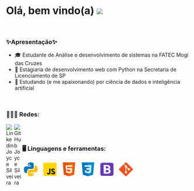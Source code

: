 # Olá, bem vindo(a) <img src="https://raw.githubusercontent.com/syedareehaquasar/syedareehaquasar/master/gifs/Hi.gif" width="30px"/>
</br>

<h3> ✨Apresentação✨ </h3>
<ul>
  <li>🎓 Estudante de Análise e desenvolvimento de sistemas na FATEC Mogi das Cruzes</li>
  <li>💼 Estágiaria de desenvolvimento web com Python na Secretaria de Licenciamento de SP</li>
  <li>🥰 Estudando (e me apaixonando) por ciência de dados e inteligência artificial</li>
</ul>
</br>

<h3>🙋🏼‍♀️ Redes: </h3>
<a href="https://www.linkedin.com/in/joyce-silveira-dos-santos/">
  <img align="left" alt="Linkedin Joyce Silveira" width="22px" src="https://cdn.jsdelivr.net/npm/simple-icons@v3/icons/linkedin.svg" />
</a>
<a href="https://github.com/JoyceSilveira">
  <img align="left" alt="GitHub Joyce Silveira" width="22px" src="https://cdn.jsdelivr.net/npm/simple-icons@v3/icons/github.svg" />
</a>
</br>
</br>

<h3>🖥️ Linguagens e ferramentas: </h3>
<p>
  <img src="https://github.com/JoyceSilveira/JoyceSilveira/blob/master/Icones/python.png" />
  <img src="https://github.com/JoyceSilveira/JoyceSilveira/blob/master/Icones/javascript.png" />
  <img src="https://github.com/JoyceSilveira/JoyceSilveira/blob/master/Icones/html.png" />
  <img src="https://github.com/JoyceSilveira/JoyceSilveira/blob/master/Icones/css.png" />
  <img src="https://github.com/JoyceSilveira/JoyceSilveira/blob/master/Icones/bootstrap.png" />
  <img src="https://github.com/JoyceSilveira/JoyceSilveira/blob/master/Icones/gitbash.png" />
</p>
